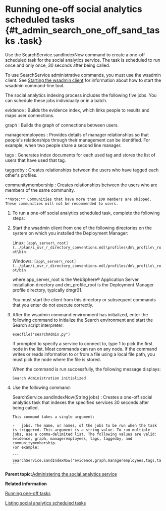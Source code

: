# Running one-off social analytics scheduled tasks {#t_admin_search_one_off_sand_tasks .task}

Use the SearchService.sandIndexNow command to create a one-off scheduled task for the social analytics service. The task is scheduled to run once and only once, 30 seconds after being called.

To use SearchService administrative commands, you must use the wsadmin client. See [Starting the wsadmin client](t_admin_wsadmin_starting.md) for information about how to start the wsadmin command-line tool.

The social analytics indexing process includes the following five jobs. You can schedule these jobs individually or in a batch.

evidence
:   Builds the evidence index, which links people to results and maps user connections.

graph
:   Builds the graph of connections between users.

manageremployees
:   Provides details of manager relationships so that people's relationships through their management can be identified. For example, when two people share a second line manager.

tags
:   Generates index documents for each used tag and stores the list of users that have used that tag.

taggedby
:   Creates relationships between the users who have tagged each other's profiles.

communitymembership
:   Creates relationships between the users who are members of the same community.

    **Note:** Communities that have more than 100 members are skipped. These communities will not be recommended to users.

1.  To run a one-off social analytics scheduled task, complete the following steps:
2.  Start the wsadmin client from one of the following directories on the system on which you installed the Deployment Manager:

    Linux: `[app\_server\_root](../plan/i_ovr_r_directory_conventions.md)\profiles\dm\_profile\_root\bin`

    Windows: `[app\_server\_root](../plan/i_ovr_r_directory_conventions.md)/profiles/dm\_profile\_root/bin`

    where app\_server\_root is the WebSphere® Application Server installation directory and dm\_profile\_root is the Deployment Manager profile directory, typically dmgr01.

    You must start the client from this directory or subsequent commands that you enter do not execute correctly.

3.  After the wsadmin command environment has initialized, enter the following command to initialize the Search environment and start the Search script interpreter:

    ```
    execfile("searchAdmin.py")
    ```

    If prompted to specify a service to connect to, type 1 to pick the first node in the list. Most commands can run on any node. If the command writes or reads information to or from a file using a local file path, you must pick the node where the file is stored.

    When the command is run successfully, the following message displays:

    ```
    Search Administration initialized
    ```

4.  Use the following command:

    SearchService.sandIndexNow\(String jobs\)
    :   Creates a one-off social analytics task that indexes the specified services 30 seconds after being called.

        This command takes a single argument:

        -   jobs. The name, or names, of the jobs to be run when the task is triggered. This argument is a string value. To run multiple jobs, use a comma-delimited list. The following values are valid: evidence, graph, manageremployees, tags, taggedby, and communitymembership.
        For example:

        ```
        SearchService.sandIndexNow("evidence,graph,manageremployees,tags,taggedby,communitymembership")
        ```


**Parent topic:**[Administering the social analytics service](../admin/c_admin_search_sand_indexing_tasks.md)

**Related information**  


[Running one-off tasks](../admin/t_admin_search_one_off_tasks.md)

[Listing social analytics scheduled tasks](../admin/t_admin_search_list_sand_tasks.md)

